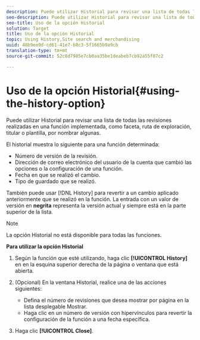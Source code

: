 ```yaml
---
description: Puede utilizar Historial para revisar una lista de todas las revisiones realizadas en una función implementada, como faceta, ruta de exploración, titular o plantilla, por nombrar algunas.
seo-description: Puede utilizar Historial para revisar una lista de todas las revisiones realizadas en una función implementada, como faceta, ruta de exploración, titular o plantilla, por nombrar algunas.
seo-title: Uso de la opción Historial
solution: Target
title: Uso de la opción Historial
topic: Using History,Site search and merchandising
uuid: 48b9ee9d-cd61-41e7-b8c3-5f1665b9a9cb
translation-type: tm+mt
source-git-commit: 52c8d7985e7cb0aa35be1deabeb7cb92a55f07c2

---
```



# Uso de la opción Historial{#using-the-history-option}

Puede utilizar Historial para revisar una lista de todas las revisiones realizadas en una función implementada, como faceta, ruta de exploración, titular o plantilla, por nombrar algunas.

El historial muestra lo siguiente para una función determinada:

* Número de versión de la revisión.
* Dirección de correo electrónico del usuario de la cuenta que cambió las opciones o la configuración de una función.
* Fecha en que se realizó el cambio.
* Tipo de guardado que se realizó.

También puede usar [!DNL History] para revertir a un cambio aplicado anteriormente que se realizó en la función. La entrada con un valor de versión en **negrita** representa la versión actual y siempre está en la parte superior de la lista.

>[!NOTE]
>
>La opción Historial no está disponible para todas las funciones.

**Para utilizar la opción Historial**

1. Según la función que esté utilizando, haga clic **[!UICONTROL History]** en en la esquina superior derecha de la página o ventana que está abierta.
1. (Opcional) En la ventana Historial, realice una de las acciones siguientes:

   * Defina el número de revisiones que desea mostrar por página en la lista desplegable Mostrar.
   * Haga clic en un número de versión con hipervínculos para revertir la configuración de la función a una fecha específica.

1. Haga clic **[!UICONTROL Close]**.
